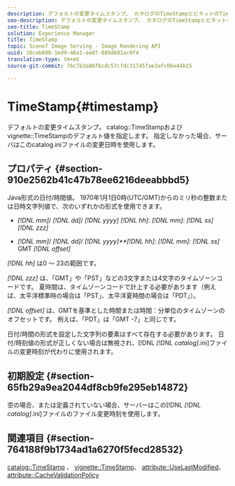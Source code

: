 ```yaml
---
description: デフォルトの変更タイムスタンプ。 カタログのTimeStampとビネットのTimeStampのデフォルト値を指定します。 指定しなかった場合、サーバはこのcatalog.iniファイルの変更日時を使用します。
seo-description: デフォルトの変更タイムスタンプ。 カタログのTimeStampとビネットのTimeStampのデフォルト値を指定します。 指定しなかった場合、サーバはこのcatalog.iniファイルの変更日時を使用します。
seo-title: TimeStamp
solution: Experience Manager
title: TimeStamp
topic: Scene7 Image Serving - Image Rendering API
uuid: 10ceb600-1ed9-46a1-ae07-889d601ac0f4
translation-type: tm+mt
source-git-commit: 7bc7b3a86fbcdc57cfdc31745fae3afc06e44b15

---
```



# TimeStamp{#timestamp}

デフォルトの変更タイムスタンプ。 catalog::TimeStampおよびvignette::TimeStampのデフォルト値を指定します。 指定しなかった場合、サーバはこのcatalog.iniファイルの変更日時を使用します。

## プロパティ {#section-910e2562b41c47b78ee6216deeabbbd5}

Java形式の日付/時間値。 1970年1月1日0時(UTC/GMT)からのミリ秒の整数または日時文字列値で、次のいずれかの形式を使用できます。

* *[!DNL mm]*/ *[!DNL dd]*/ *[!DNL yyyy]* *[!DNL hh]*: *[!DNL mm]*: *[!DNL ss]* *[!DNL zzz]*

* *[!DNL mm]*/ *[!DNL dd]*/ *[!DNL yyyy]**[!DNL hh]*: *[!DNL mm]*: *[!DNL ss]* GMT *[!DNL offset]*

*[!DNL hh]* は0 ～ 23の範囲です。

*[!DNL zzz]* は、「GMT」や「PST」などの3文字または4文字のタイムゾーンコードです。 夏時間は、タイムゾーンコードで計上する必要があります（例えば、太平洋標準時の場合は「PST」、太平洋夏時間の場合は「PDT」）。

*[!DNL offset]* は、GMTを基準とした時間または時間：分単位のタイムゾーンのオフセットです。 例えば、「PDT」は「GMT -7」と同じです。

日付/時間の形式を設定した文字列の要素はすべて存在する必要があります。 日付/時刻値の形式が正しくない場合は無視され、[!DNL *[!DNL catalog]*.ini]ファイルの変更時刻が代わりに使用されます。

## 初期設定 {#section-65fb29a9ea2044df8cb9fe295eb14872}

空の場合、または定義されていない場合、サーバーはこの[!DNL *[!DNL catalog]*.ini]ファイルのファイル変更時刻を使用します。

## 関連項目 {#section-764188f9b1734ad1a6270f5fecd28532}

[catalog::TimeStamp](../../../../../ir-api/material-cat/image-rendering-api-ref/c-ir-material-catalog/c-ir-material-data-reference/r-ir-timestamp-dataref.md#reference-6daf7973dc4f4b4e9e8165756db7c319) 、 [vignette::TimeStamp](../../../../../ir-api/material-cat/image-rendering-api-ref/c-ir-material-catalog/c-ir-vignette-map-reference/r-ir-timestamp-vignette.md#reference-d57cdd40a6a645d199dbb1d56cc85bc1)、 [attribute::UseLastModified](../../../../../ir-api/material-cat/image-rendering-api-ref/c-ir-material-catalog/c-ir-attributes-reference/r-ir-uselastmodified.md#reference-d2ab628c9e004fedbd38324866dbca1d)、 [attribute::CacheValidationPolicy](../../../../../ir-api/material-cat/image-rendering-api-ref/c-ir-material-catalog/c-ir-attributes-reference/r-ir-cachevalidationpolicy.md#reference-2d71679733474d8aa116db6ceba87fa4)
